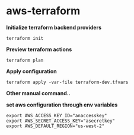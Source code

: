 # aws-terraform




**Initialize terraform backend providers**

~~~
terraform init
~~~

**Preview terraform actions**

~~~
terraform plan
~~~

**Apply configuration**

~~~
terraform apply -var-file terraform-dev.tfvars
~~~



**Other manual command..**

**set aws configuration through env variables**
~~~
export AWS_ACCESS_KEY_ID="anaccesskey"
export AWS_SECRET_ACCESS_KEY="asecretkey"
export AWS_DEFAULT_REGION="us-west-2"
~~~
